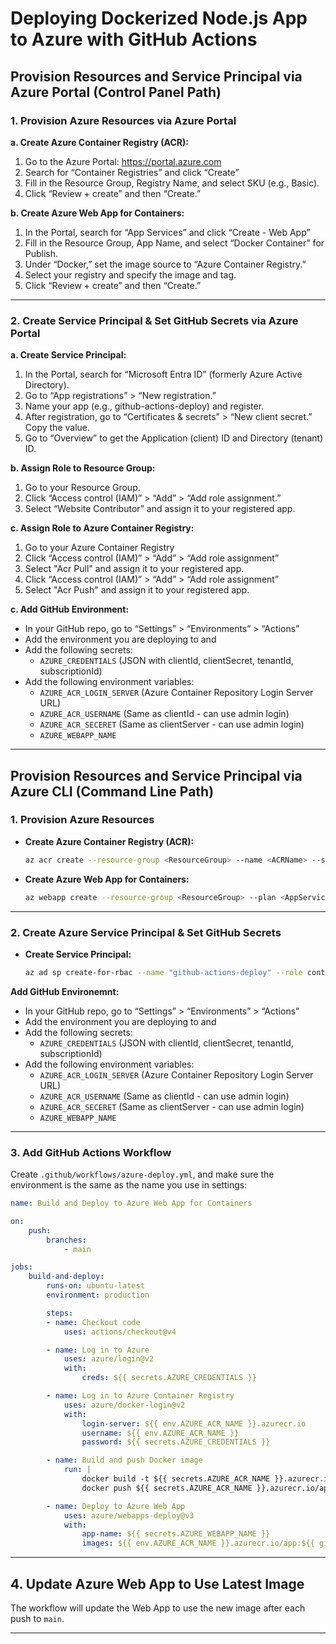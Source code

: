 # Deploying Dockerized Node.js App to Azure with GitHub Actions

## Provision Resources and Service Principal via Azure Portal (Control Panel Path)

### 1. Provision Azure Resources via Azure Portal

**a. Create Azure Container Registry (ACR):**
1. Go to the Azure Portal: https://portal.azure.com
2. Search for “Container Registries” and click “Create”
3. Fill in the Resource Group, Registry Name, and select SKU (e.g., Basic).
4. Click “Review + create” and then “Create.”

**b. Create Azure Web App for Containers:**
1. In the Portal, search for “App Services” and click “Create - Web App”
2. Fill in the Resource Group, App Name, and select “Docker Container” for Publish.
3. Under “Docker,” set the image source to “Azure Container Registry.”
4. Select your registry and specify the image and tag.
5. Click “Review + create” and then “Create.”

---

### 2. Create Service Principal & Set GitHub Secrets via Azure Portal

**a. Create Service Principal:**
1. In the Portal, search for “Microsoft Entra ID” (formerly Azure Active Directory).
1. Go to “App registrations” > “New registration.”
1. Name your app (e.g., github-actions-deploy) and register.
1. After registration, go to “Certificates & secrets” > “New client secret.” Copy the value.
1. Go to “Overview” to get the Application (client) ID and Directory (tenant) ID.

**b. Assign Role to Resource Group:**
1. Go to your Resource Group.
1. Click “Access control (IAM)” > “Add” > “Add role assignment.”
1. Select “Website Contributor” and assign it to your registered app.

**c. Assign Role to Azure Container Registry:**
1. Go to your Azure Container Registry
1. Click “Access control (IAM)” > “Add” > “Add role assignment”
1. Select "Acr Pull" and assign it to your registered app.
1. Click “Access control (IAM)” > “Add” > “Add role assignment”
1. Select "Acr Push" and assign it to your registered app.

**c. Add GitHub Environment:**
- In your GitHub repo, go to “Settings” > “Environments” > “Actions”
- Add the environment you are deploying to and 
- Add the following secrets:
	- `AZURE_CREDENTIALS` (JSON with clientId, clientSecret, tenantId, subscriptionId)
- Add the following environment variables:
	- `AZURE_ACR_LOGIN_SERVER` (Azure Container Repository Login Server URL)
    - `AZURE_ACR_USERNAME` (Same as clientId - can use admin login)
    - `AZURE_ACR_SECERET` (Same as clientServer - can use admin login)
	- `AZURE_WEBAPP_NAME`

---

## Provision Resources and Service Principal via Azure CLI (Command Line Path) 

### 1. Provision Azure Resources

- **Create Azure Container Registry (ACR):**
	```sh
	az acr create --resource-group <ResourceGroup> --name <ACRName> --sku Basic
	```

- **Create Azure Web App for Containers:**
	```sh
	az webapp create --resource-group <ResourceGroup> --plan <AppServicePlan> --name <WebAppName> --deployment-container-image-name <ACRName>.azurecr.io/<ImageName>:latest
	```

---

### 2. Create Azure Service Principal & Set GitHub Secrets

- **Create Service Principal:**
	```sh
	az ad sp create-for-rbac --name "github-actions-deploy" --role contributor --scopes /subscriptions/<SUBSCRIPTION_ID>/resourceGroups/<ResourceGroup>
	```
**Add GitHub Environemnt:** 
- In your GitHub repo, go to “Settings” > “Environments” > “Actions”
- Add the environment you are deploying to and 
- Add the following secrets:
	- `AZURE_CREDENTIALS` (JSON with clientId, clientSecret, tenantId, subscriptionId)
- Add the following environment variables:
	- `AZURE_ACR_LOGIN_SERVER` (Azure Container Repository Login Server URL)
    - `AZURE_ACR_USERNAME` (Same as clientId - can use admin login)
    - `AZURE_ACR_SECERET` (Same as clientServer - can use admin login)
	- `AZURE_WEBAPP_NAME`

---

### 3. Add GitHub Actions Workflow

Create `.github/workflows/azure-deploy.yml`, and make sure the environment is the same as the name you use in settings:

```yaml
name: Build and Deploy to Azure Web App for Containers

on:
	push:
		branches:
			- main

jobs:
	build-and-deploy:
		runs-on: ubuntu-latest
        environment: production

		steps:
		- name: Checkout code
			uses: actions/checkout@v4

		- name: Log in to Azure
			uses: azure/login@v2
			with:
				creds: ${{ secrets.AZURE_CREDENTIALS }}

		- name: Log in to Azure Container Registry
			uses: azure/docker-login@v2
			with:
				login-server: ${{ env.AZURE_ACR_NAME }}.azurecr.io
				username: ${{ env.AZURE_ACR_NAME }}
				password: ${{ secrets.AZURE_CREDENTIALS }}

		- name: Build and push Docker image
			run: |
				docker build -t ${{ secrets.AZURE_ACR_NAME }}.azurecr.io/app:${{ github.sha }} .
				docker push ${{ secrets.AZURE_ACR_NAME }}.azurecr.io/app:${{ github.sha }}

		- name: Deploy to Azure Web App
			uses: azure/webapps-deploy@v3
			with:
				app-name: ${{ secrets.AZURE_WEBAPP_NAME }}
				images: ${{ env.AZURE_ACR_NAME }}.azurecr.io/app:${{ github.sha }}
```

---

## 4. Update Azure Web App to Use Latest Image

The workflow will update the Web App to use the new image after each push to `main`.

---
